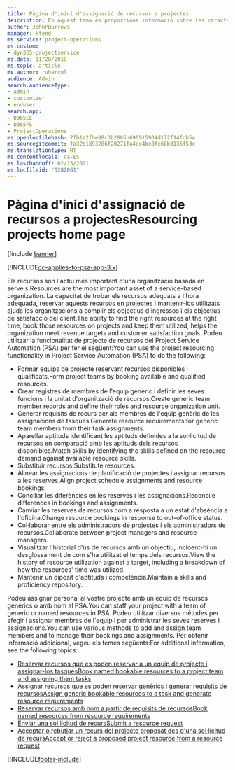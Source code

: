 ```yaml
---
title: Pàgina d'inici d'assignació de recursos a projectes
description: En aquest tema es proporciona informació sobre les característiques d'administració de recursos al Project Service Automation (PSA) for Dynamics 365.
author: JohnPBurrows
manager: kfend
ms.service: project-operations
ms.custom:
- dyn365-projectservice
ms.date: 11/28/2018
ms.topic: article
ms.author: ruhercul
audience: Admin
search.audienceType:
- admin
- customizer
- enduser
search.app:
- D365CE
- D365PS
- ProjectOperations
ms.openlocfilehash: 7fb1e2fbe08c3b2885b690915904d172f14fdb54
ms.sourcegitcommit: fa32b1893286f20271fa4ec4be8fc68bd135f53c
ms.translationtype: HT
ms.contentlocale: ca-ES
ms.lasthandoff: 02/15/2021
ms.locfileid: "5282861"
---
```

# <a name="resourcing-projects-home-page"></a><span data-ttu-id="b4374-103">Pàgina d'inici d'assignació de recursos a projectes</span><span class="sxs-lookup"><span data-stu-id="b4374-103">Resourcing projects home page</span></span>

[!include [banner](../includes/psa-now-project-operations.md)]

[!INCLUDE[cc-applies-to-psa-app-3.x](../includes/cc-applies-to-psa-app-3x.md)]

<span data-ttu-id="b4374-104">Els recursos són l'actiu més important d'una organització basada en serveis.</span><span class="sxs-lookup"><span data-stu-id="b4374-104">Resources are the most important asset of a service-based organization.</span></span> <span data-ttu-id="b4374-105">La capacitat de trobar els recursos adequats a l'hora adequada, reservar aquests recursos en projectes i mantenir-los utilitzats ajuda les organitzacions a complir els objectius d'ingressos i els objectius de satisfacció del client.</span><span class="sxs-lookup"><span data-stu-id="b4374-105">The ability to find the right resources at the right time, book those resources on projects and keep them utilized, helps the organization meet revenue targets and customer satisfaction goals.</span></span> <span data-ttu-id="b4374-106">Podeu utilitzar la funcionalitat de projecte de recursos del Project Service Automation (PSA) per fer el següent:</span><span class="sxs-lookup"><span data-stu-id="b4374-106">You can use the project resourcing functionality in Project Service Automation (PSA) to do the following:</span></span>

- <span data-ttu-id="b4374-107">Formar equips de projecte reservant recursos disponibles i qualificats.</span><span class="sxs-lookup"><span data-stu-id="b4374-107">Form project teams by booking available and qualified resources.</span></span>
- <span data-ttu-id="b4374-108">Crear registres de membres de l'equip genèric i definir les seves funcions i la unitat d'organització de recursos.</span><span class="sxs-lookup"><span data-stu-id="b4374-108">Create generic team member records and define their roles and resource organization unit.</span></span>
- <span data-ttu-id="b4374-109">Generar requisits de recurs per als membres de l'equip genèric de les assignacions de tasques.</span><span class="sxs-lookup"><span data-stu-id="b4374-109">Generate resource requirements for generic team members from their task assignments.</span></span>
- <span data-ttu-id="b4374-110">Aparellar aptituds identificant les aptituds definides a la sol·licitud de recursos en comparació amb les aptituds dels recursos disponibles.</span><span class="sxs-lookup"><span data-stu-id="b4374-110">Match skills by identifying the skills defined on the resource demand against available resource skills.</span></span>
- <span data-ttu-id="b4374-111">Substituir recursos.</span><span class="sxs-lookup"><span data-stu-id="b4374-111">Substitute resources.</span></span>
- <span data-ttu-id="b4374-112">Alinear les assignacions de planificació de projectes i assignar recursos a les reserves.</span><span class="sxs-lookup"><span data-stu-id="b4374-112">Align project schedule assignments and resource bookings.</span></span>
- <span data-ttu-id="b4374-113">Conciliar les diferències en les reserves i les assignacions.</span><span class="sxs-lookup"><span data-stu-id="b4374-113">Reconcile differences in bookings and assignments.</span></span>
- <span data-ttu-id="b4374-114">Canviar les reserves de recursos com a resposta a un estat d'absència a l'oficina.</span><span class="sxs-lookup"><span data-stu-id="b4374-114">Change resource bookings in response to out-of-office status.</span></span>
- <span data-ttu-id="b4374-115">Col·laborar entre els administradors de projectes i els administradors de recursos.</span><span class="sxs-lookup"><span data-stu-id="b4374-115">Collaborate between project managers and resource managers.</span></span>
- <span data-ttu-id="b4374-116">Visualitzar l'historial d'ús de recursos amb un objectiu, incloent-hi un desglossament de com s'ha utilitzat el temps dels recursos.</span><span class="sxs-lookup"><span data-stu-id="b4374-116">View the history of resource utilization against a target, including a breakdown of how the resources' time was utilized.</span></span>
- <span data-ttu-id="b4374-117">Mantenir un dipòsit d'aptituds i competència.</span><span class="sxs-lookup"><span data-stu-id="b4374-117">Maintain a skills and proficiency repository.</span></span>


<span data-ttu-id="b4374-118">Podeu assignar personal al vostre projecte amb un equip de recursos genèrics o amb nom al PSA.</span><span class="sxs-lookup"><span data-stu-id="b4374-118">You can staff your project with a team of generic or named resources in PSA.</span></span> <span data-ttu-id="b4374-119">Podeu utilitzar diversos mètodes per afegir i assignar membres de l'equip i per administrar les seves reserves i assignacions.</span><span class="sxs-lookup"><span data-stu-id="b4374-119">You can use various methods to add and assign team members and to manage their bookings and assignments.</span></span> <span data-ttu-id="b4374-120">Per obtenir informació addicional, vegeu els temes següents:</span><span class="sxs-lookup"><span data-stu-id="b4374-120">For additional information, see the following topics:</span></span>

- [<span data-ttu-id="b4374-121">Reservar recursos que es poden reservar a un equip de projecte i assignar-los tasques</span><span class="sxs-lookup"><span data-stu-id="b4374-121">Book named bookable resources to a project team and assigning them tasks</span></span>](assign-named-bookable-resource.md)
- [<span data-ttu-id="b4374-122">Assignar recursos que es poden reservar genèrics i generar requisits de recursos</span><span class="sxs-lookup"><span data-stu-id="b4374-122">Assign generic bookable resources to a task and generate resource requirements</span></span>](assign-generic-bookable-resource.md)
- [<span data-ttu-id="b4374-123">Reservar recursos amb nom a partir de requisits de recursos</span><span class="sxs-lookup"><span data-stu-id="b4374-123">Book named resources from resource requirements</span></span>](book-named-resource.md)
- [<span data-ttu-id="b4374-124">Enviar una sol·licitud de recurs</span><span class="sxs-lookup"><span data-stu-id="b4374-124">Submit a resource request</span></span>](submit-resource-request.md)
- [<span data-ttu-id="b4374-125">Acceptar o rebutjar un recurs del projecte proposat des d'una sol·licitud de recurs</span><span class="sxs-lookup"><span data-stu-id="b4374-125">Accept or reject a proposed project resource from a resource request</span></span>](accept-reject-proposed-resource.md)


[!INCLUDE[footer-include](../includes/footer-banner.md)]